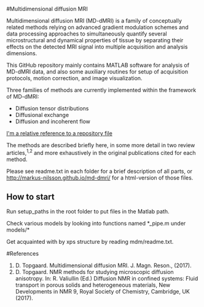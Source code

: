 #Multidimensional diffusion MRI 

Multidimensional diffusion MRI (MD-dMRI) is a family of conceptually related methods relying on advanced gradient modulation schemes and data processing approaches to simultaneously quantify several microstructural and dynamical properties of tissue by separating their effects on the detected MRI signal into multiple acquisition and analysis dimensions.

This GitHub repository mainly contains MATLAB software for analysis of MD-dMRI data, and also some auxiliary routines for setup of acquisition protocols, motion correction, and image visualization.

Three families of methods are currently implemented within the framework of MD-dMRI:
* Diffusion tensor distributions
* Diffusional exchange
* Diffusion and incoherent flow

[I'm a relative reference to a repository file](../documentation/models/README.md) 

The methods are described briefly here, in some more detail in two review articles,<sup>1,2</sup> and more exhaustively in the original publications cited for each method.

Please see readme.txt in each folder for a brief description of all parts,
or http://markus-nilsson.github.io/md-dmri/ for a html-version of those
files.

## How to start

Run setup_paths in the root folder to put files in the Matlab path.

Check various models by looking into functions named \*_pipe.m under models/\*

Get acquainted with by xps structure by reading mdm/readme.txt.

#References


1. D. Topgaard. Multidimensional diffusion MRI. J. Magn. Reson.,  (2017).
2. D. Topgaard. NMR methods for studying microscopic diffusion anisotropy. In: R. Valiullin (Ed.) Diffusion NMR in confined systems: Fluid transport in porous solids and heterogeneous materials, New Developments in NMR 9, Royal Society of Chemistry, Cambridge, UK (2017).


